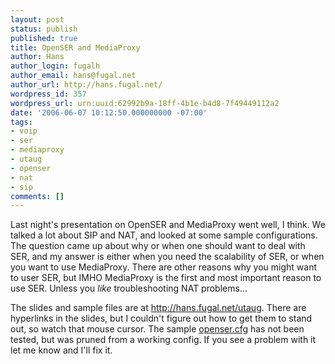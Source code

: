 ```yaml
---
layout: post
status: publish
published: true
title: OpenSER and MediaProxy
author: Hans
author_login: fugalh
author_email: hans@fugal.net
author_url: http://hans.fugal.net/
wordpress_id: 357
wordpress_url: urn:uuid:62992b9a-18ff-4b1e-b4d8-7f49449112a2
date: '2006-06-07 10:12:50.000000000 -07:00'
tags:
- voip
- ser
- mediaproxy
- utaug
- openser
- nat
- sip
comments: []
---
```

<p>Last night's presentation on OpenSER and MediaProxy went well, I think. We
talked a lot about SIP and NAT, and looked at some sample configurations. The
question came up about why or when one should want to deal with SER, and my
answer is either when you need the scalability of SER, or when you want to use
MediaProxy. There are other reasons why you might want to user SER, but IMHO
MediaProxy is the first and most important reason to use SER. Unless you <em>like</em>
troubleshooting NAT problems...</p>

<p>The slides and sample files are at <a href="http://hans.fugal.net/utaug">http://hans.fugal.net/utaug</a>. There are
hyperlinks in the slides, but I couldn't figure out how to get them to stand
out, so watch that mouse cursor. The sample
<a href="http://hans.fugal.net/utaug/eg/openser.cfg">openser.cfg</a> has not been tested,
but was pruned from a working config. If you see a problem with it let me know
and I'll fix it.</p>
